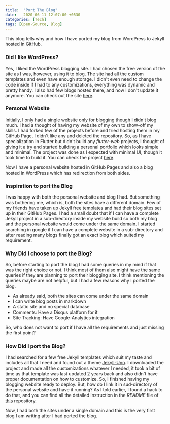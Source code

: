 ```yaml
---
title:  "Port The Blog"
date:   2020-06-11 12:07:00 +0530
categories: [Tech]
tags: [Open-Source, Blog]
---
```


This blog tells why and how I have ported my blog from WordPress to Jekyll hosted in GitHub.

### Did I like WordPress?

Yes, I liked the WordPress blogging site. I had chosen the free version of the site as I was, however, using it to blog. The site had all the custom templates and even have enough storage. I didn't even need to change the code inside if I had to any customizations, everything was dynamic and pretty handy. I also had few blogs hosted there, and now I don't update it anymore. You can check out the site [here][wordpress].

### Personal Website

Initially, I only had a single website only for blogging though I didn't blog much. I had a thought of having my website of my own to show-off my skills. I had forked few of the projects before and tried hosting them in my GitHub Page, I didn't like any and deleted the repository. So, as I have specialization in Flutter but didn't build any *flutter-web* projects, I thought of giving it a try and started building a personal portfolio which looks simple and minimal. The project was done as I expected with minimal UI, though it took time to build it. You can check the project [here][portfolio].

Now I have a personal website hosted in GitHub Pages and also a blog hosted in WordPress which has redirection from both sides.

### Inspiration to port the Blog

I was happy with both the personal website and blog I had. But something was bothering me, which is, both the sites have a different domain. Few of my friends have taken up Jekyll free templates and had their blog sites set up in their GitHub Pages. I had a small doubt that if I can have a complete Jekyll project in a sub-directory inside my website build so both my blog and the personal website would come under the same domain. I started searching in google if I can have a complete website in a sub-directory and after reading many blogs finally got an exact blog which suited my requirement.

### Why Did I choose to port the Blog?

So, before starting to port the blog I had some queries in my mind if that was the right choice or not. I think most of them also might have the same queries if they are planning to port their blogging site. I think mentioning the queries maybe are not helpful, but I had a few reasons why I ported the blog.
- As already said, both the sites can come under the same domain
- I can write blog posts in markdown
- A static site and no special database
- Comments: Have a Disqus platform for it
- Site Tracking: Have Google-Analytics integration

So, who does not want to port if I have all the requirements and just missing the first point?

### How Did I port the Blog?

I had searched for a few free Jekyll templates which suit my taste and includes all that I need and found out a theme [Jekyll-Uno][jekyll-uno]. I downloaded the project and made all the customizations whatever I needed, it took a bit of time as that template was last updated 2 years back and also didn't have proper documentation on how to customize. So, I finished having my blogging website ready to deploy. But, how do I link it in sud-directory of the personal website and have it running? As I told earlier, I found a hack to do that, and you can find all the detailed instruction in the *README* file of [this][personal-site] repository.

Now, I had both the sites under a single domain and this is the very first blog I am writing after I had ported the blog.

[wordpress]: https://immadisairaj.wordpress.com
[portfolio]: https://github.com/immadisairaj/Portfolio
[jekyll-uno]: https://github.com/joshgerdes/jekyll-uno
[personal-site]: https://github.com/immadisairaj/immadisairaj.github.io
